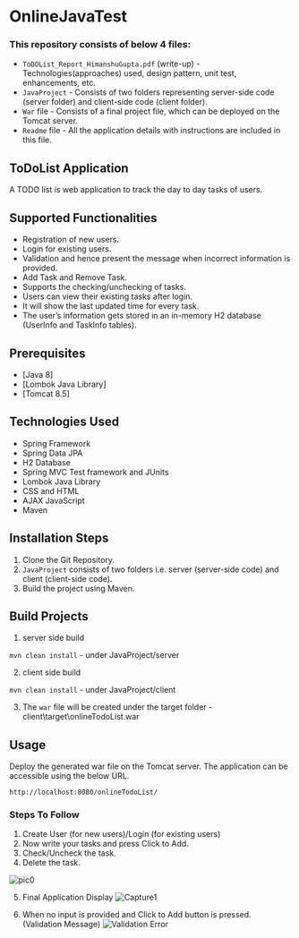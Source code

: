 # OnlineJavaTest

### This repository consists of below 4 files:
- `ToDOList_Report_HimanshuGupta.pdf` (write-up) - Technologies(approaches) used, design pattern, unit test, enhancements, etc. 
- `JavaProject` - Consists of two folders representing server-side code (server folder) and client-side code (client folder).
- `War` file - Consists of a final project file, which can be deployed on the Tomcat server.
- `Readme` file - All the application details with instructions are included in this file.

## ToDoList Application
A TODO list is web application to track the day to day tasks of users.

## Supported Functionalities
- Registration of new users.
- Login for existing users.  
- Validation and hence present the message when incorrect information is provided.
- Add Task and Remove Task.
- Supports the checking/unchecking of tasks.
- Users can view their existing tasks after login.
- It will show the last updated time for every task.
- The user’s information gets stored in an in-memory H2 database (UserInfo and TaskInfo tables).
 

## Prerequisites
- [Java 8]
- [Lombok Java Library]
- [Tomcat 8.5] 

## Technologies Used

- Spring Framework
- Spring Data JPA
- H2 Database
- Spring MVC Test framework and JUnits
- Lombok Java Library
- CSS and HTML
- AJAX JavaScript
- Maven

## Installation Steps
1. Clone the Git Repository.
2. `JavaProject` consists of two folders i.e. server (server-side code) and client (client-side code).
3. Build the project using Maven.

## Build Projects

1. server side build 

`mvn clean install` - under JavaProject/server

2. client side build 

`mvn clean install` - under JavaProject/client

3. The `war` file will be created under the target folder - client\target\onlineTodoList.war

## Usage
Deploy the generated war file on the Tomcat server. The application can be accessible using the below URL.

`http://localhost:8080/onlineTodoList/`

### Steps To Follow
1. Create User (for new users)/Login (for existing users)
2. Now write your tasks and press Click to Add.
3. Check/Uncheck the task.
4. Delete the task.

![pic0](https://user-images.githubusercontent.com/56262858/99199945-6a7dac80-279a-11eb-9c46-fc98fcb03563.png)



5. Final Application Display
![Capture1](https://user-images.githubusercontent.com/56262858/99200063-1de6a100-279b-11eb-8b2d-bcad78ca3dab.PNG)



6. When no input is provided and Click to Add button is pressed. (Validation Message)
![Validation Error](https://user-images.githubusercontent.com/56262858/99200952-605eac80-27a0-11eb-999c-7f708940185e.PNG)
